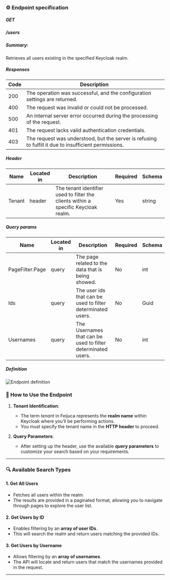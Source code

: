 ### ⚙️ Endpoint specification  


##### GET 
##### /users
##### Summary:

Retrieves all users existing in the specified Keycloak realm.


##### Responses
| Code | Description |
| ---- | ----------- |
| 200 | The operation was successful, and the configuration settings are returned. |
| 400 | The request was invalid or could not be processed. |
| 500 | An internal server error occurred during the processing of the request. |
| 401 | The request lacks valid authentication credentials. |
| 403 | The request was understood, but the server is refusing to fulfill it due to insufficient permissions. |
   

##### Header

| Name | Located in | Description | Required | Schema |
| ---- | ---------- | ----------- | -------- | ---- |
| Tenant | header | The tenant identifier used to filter the clients within a specific Keycloak realm. | Yes | string |
   
##### Query params

| Name | Located in | Description | Required | Schema |
| ---- | ---------- | ----------- | -------- | ---- |
| PageFilter.Page | query | The page related to the data that is being showed. | No | int |
| Ids | query | The user ids that can be used to filter determinated users. | No | Guid |
| Usernames | query | The Usernames that can be used to filter determinated users. | No | int |


##### Definition
![Endpoint definition](https://res.cloudinary.com/dbyrluup1/image/upload/g5hp8rn1fpefqc101iqs.jpg "Endpoint definition")   


### 📝 How to Use the Endpoint

1. **Tenant Identification**:
   - The term *tenant* in Feijuca represents the **realm name** within Keycloak where you’ll be performing actions.
   - You must specify the tenant name in the **HTTP header** to proceed.


2. **Query Parameters**:
   - After setting up the header, use the available **query parameters** to customize your search based on your requirements.

---

### 🔍 Available Search Types

#### 1. **Get All Users**  
   - Fetches all users within the realm.
   - The results are provided in a paginated format, allowing you to navigate through pages to explore the user list.

#### 2. **Get Users by ID**  
   - Enables filtering by an **array of user IDs**.
   - This will search the realm and return users matching the provided IDs.

#### 3. **Get Users by Username**  
   - Allows filtering by an **array of usernames**.
   - The API will locate and return users that match the usernames provided in the request.

---

